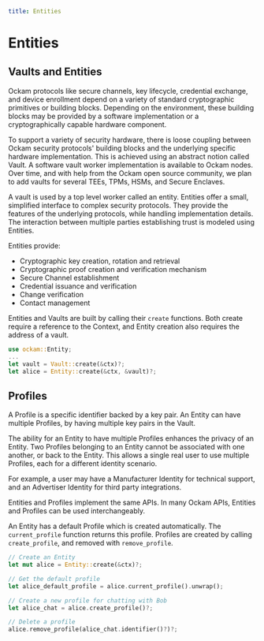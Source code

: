 ```yaml
title: Entities
```

# Entities

## Vaults and Entities

Ockam protocols like secure channels, key lifecycle, credential
exchange, and device enrollment depend on a variety of standard
cryptographic primitives or building blocks. Depending on the environment,
these building blocks may be provided by a software implementation or a
cryptographically capable hardware component.

To support a variety of security hardware, there is loose coupling between
Ockam security protocols' building blocks and the underlying specific hardware
implementation. This is achieved using an abstract notion called Vault. A
software vault worker implementation is available to Ockam nodes. Over time,
and with help from the Ockam open source community, we plan to add vaults for
several TEEs, TPMs, HSMs, and Secure Enclaves.

A vault is used by a top level worker called an entity. Entities offer a small,
simplified interface to complex security protocols. They provide the features
of the underlying protocols, while handling implementation details. The
interaction between multiple parties establishing trust is modeled using Entities.

Entities provide:
- Cryptographic key creation, rotation and retrieval
- Cryptographic proof creation and verification mechanism
- Secure Channel establishment
- Credential issuance and verification
- Change verification
- Contact management

Entities and Vaults are built by calling their `create` functions. Both create
require a reference to the Context, and Entity creation also requires the
address of a vault.

```rust
use ockam::Entity;
...
let vault = Vault::create(&ctx)?;
let alice = Entity::create(&ctx, &vault)?;
```

## Profiles

A Profile is a specific identifier backed by a key pair. An Entity can have
multiple Profiles, by having multiple key pairs in the Vault.

The ability for an Entity to have multiple Profiles enhances the privacy of
an Entity. Two Profiles belonging to an Entity cannot be associated with one
another, or back to the Entity. This allows a single real user to use multiple
Profiles, each for a different identity scenario.

For example, a user may have a Manufacturer Identity for technical support, and
an Advertiser Identity for third party integrations.

Entities and Profiles implement the same APIs. In many Ockam APIs, Entities and
Profiles can be used interchangeably.

An Entity has a default Profile which is created automatically. The
`current_profile` function returns this profile. Profiles are created by
calling `create_profile`, and removed with `remove_profile`.

```rust
// Create an Entity
let mut alice = Entity::create(&ctx)?;

// Get the default profile
let alice_default_profile = alice.current_profile().unwrap();

// Create a new profile for chatting with Bob
let alice_chat = alice.create_profile()?;

// Delete a profile
alice.remove_profile(alice_chat.identifier()?)?;
```
